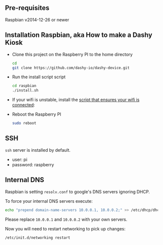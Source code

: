 ## Pre-requisites
Raspbian v2014-12-26 or newer

## Installation Raspbian, aka How to make a Dashy Kiosk

- Clone this project on the Raspberry PI to the home directory

  ```bash
  cd
  git clone https://github.com/dashy-io/dashy-device.git
  ```
  
- Run the install script script 

  ```bash
  cd raspbian
  ./install.sh
  ```
  
- If your wifi is unstable, install the [script that ensures your wifi is connected](http://rpi.tnet.com/project/scripts/wifi_check):
  

- Reboot the Raspberry PI

  ```bash
  sudo reboot
  ```

## SSH

`ssh` server is installed by default.
- user: pi
- password: raspberry

## Internal DNS

Raspbian is setting `resolv.conf` to google's DNS servers ignoring DHCP.

To force your internal DNS servers execute:

```bash
echo "prepend domain-name-servers 10.0.0.1, 10.0.0.2;" >> /etc/dhcp/dhclient.conf`
```

Please replace `10.0.0.1` and `10.0.0.2` with your own servers.

Now you will need to restart networking to pick up changes:

```bash
/etc/init.d/networking restart
```
